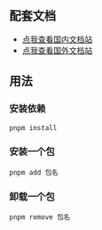 ## 配套文档

- [点我查看国内文档站](https://yiming_chang.gitee.io/pure-admin-doc)
- [点我查看国外文档站](https://xiaoxian521.github.io/pure-admin-doc)

## 用法
### 安装依赖
```shell
pnpm install
```

### 安装一个包
```shell
pnpm add 包名
```

### 卸载一个包
```shell
pnpm remove 包名
```